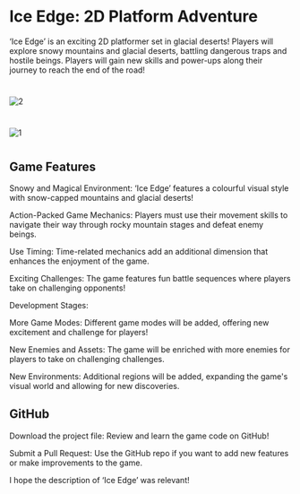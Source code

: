 # Ice Edge: 2D Platform Adventure
‘Ice Edge’ is an exciting 2D platformer set in glacial deserts! Players will explore snowy mountains and glacial deserts, battling dangerous traps and hostile beings. Players will gain new skills and power-ups along their journey to reach the end of the road!
#
![2](https://github.com/user-attachments/assets/932bb2f4-988a-429f-98d9-1fa4dc059640)
#
![1](https://github.com/user-attachments/assets/e2bf5515-8414-449a-9609-3eb9d42a2c12)

#
## Game Features

Snowy and Magical Environment: ‘Ice Edge’ features a colourful visual style with snow-capped mountains and glacial deserts!

Action-Packed Game Mechanics: Players must use their movement skills to navigate their way through rocky mountain stages and defeat enemy beings.

Use Timing: Time-related mechanics add an additional dimension that enhances the enjoyment of the game.

Exciting Challenges: The game features fun battle sequences where players take on challenging opponents!

Development Stages:

More Game Modes: Different game modes will be added, offering new excitement and challenge for players!

New Enemies and Assets: The game will be enriched with more enemies for players to take on challenging challenges.

New Environments: Additional regions will be added, expanding the game's visual world and allowing for new discoveries.

## GitHub

Download the project file: Review and learn the game code on GitHub!

Submit a Pull Request: Use the GitHub repo if you want to add new features or make improvements to the game.

I hope the description of ‘Ice Edge’ was relevant!
